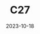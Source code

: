 ---
title: C27
date: 2023-10-18
image: "2BCC078C-9A6E-406B-BEF9-731347FEBE70.jpeg"
palette: Ha/Oiii/-
gear:
- ref: azgti
- ref: gt71
- ref: asi662
  settings:
    exposure: 60s
    gain: 252
    binning: 1x
    frames:
      units: ""
      lights: 8
      darks: 5
      bias: 40
- ref: lextreme
---